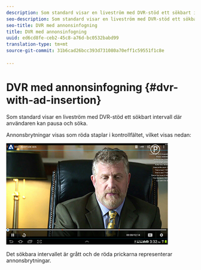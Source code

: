```yaml
---
description: Som standard visar en liveström med DVR-stöd ett sökbart intervall där användaren kan pausa och söka.
seo-description: Som standard visar en liveström med DVR-stöd ett sökbart intervall där användaren kan pausa och söka.
seo-title: DVR med annonsinfogning
title: DVR med annonsinfogning
uuid: ed6cd8fe-ceb2-45c8-a76d-bc0532babd99
translation-type: tm+mt
source-git-commit: 31b6cad26bcc393d731080a70eff1c59551f1c8e

---
```



# DVR med annonsinfogning {#dvr-with-ad-insertion}

Som standard visar en liveström med DVR-stöd ett sökbart intervall där användaren kan pausa och söka.

Annonsbrytningar visas som röda staplar i kontrollfältet, vilket visas nedan:

<!--<a id="fig_720DD22D2318485EAB4BEA55C30D5ECF"></a>-->

![](assets/dvr-with-ads.jpg)

Det sökbara intervallet är grått och de röda prickarna representerar annonsbrytningar.
